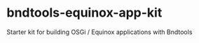 bndtools-equinox-app-kit
=======================

Starter kit for building OSGi / Equinox applications with Bndtools
